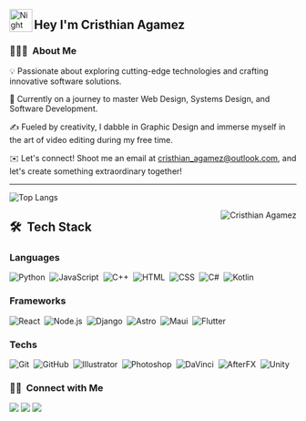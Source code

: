 

<img alt="Night Coding" src="./assets/Hand%20Wave.gif" width='40' align="left"/><h2>Hey I'm Cristhian Agamez</h2>
### 👨🏻‍💻 &nbsp;About Me


💡  Passionate about exploring cutting-edge technologies and crafting innovative software solutions.

🌱  Currently on a journey to master Web Design, Systems Design, and Software Development.

✍️  Fueled by creativity, I dabble in Graphic Design and immerse myself in the art of video editing during my free time.

✉️  Let's connect! Shoot me an email at cristhian_agamez@outlook.com, and let's create something extraordinary together!


---
![Top Langs](https://github-readme-stats.vercel.app/api/top-langs/?username=CristhianAC&layout=donut&theme=midnight-purple)

<div>

<img align="right" src="https://github-readme-stats.vercel.app/api?username=CristhianAC&show_icons=true&include_all_commits=true&count_private=true&hide_border=true&theme=midnight-purple" alt="Cristhian Agamez" />
</div>

## 🛠 &nbsp;Tech Stack
### Languages

![Python](https://img.shields.io/badge/-Python-05122A?style=for-the-badge&logo=python&logoColor=white)&nbsp;
![JavaScript](https://img.shields.io/badge/-JavaScript-05122A?style=for-the-badge&logo=javascript&logoColor=white)&nbsp;
![C++](https://img.shields.io/badge/-TypeScript-05122A?style=for-the-badge&logo=typescript&logoColor=white)&nbsp;
![HTML](https://img.shields.io/badge/-HTML-05122A?style=for-the-badge&logo=HTML5&logoColor=white)&nbsp;
![CSS](https://img.shields.io/badge/-CSS-05122A?style=for-the-badge&logo=CSS3&logoColor=white)&nbsp;
![C#](https://img.shields.io/badge/-CSharp-05122A?style=for-the-badge&logo=Csharp&logoColor=white)&nbsp;
![Kotlin](https://img.shields.io/badge/-Kotlin-05122A?style=for-the-badge&logo=Kotlin&logoColor=white)&nbsp;
### Frameworks

![React](https://img.shields.io/badge/-React-05122A?style=for-the-badge&logo=react&logoColor=white)&nbsp;
![Node.js](https://img.shields.io/badge/-Node.js-05122A?style=for-the-badge&logo=node.js&logoColor=white)&nbsp;
![Django](https://img.shields.io/badge/-Django-05122A?style=for-the-badge&logo=django&logoColor=white)&nbsp;
![Astro](https://img.shields.io/badge/-Astro-05122A?style=for-the-badge&logo=astro&logoColor=white)&nbsp;
![Maui](https://img.shields.io/badge/-.Net-05122A?style=for-the-badge&logo=.net&logoColor=white)&nbsp;
![Flutter](https://img.shields.io/badge/-Flutter-05122A?style=for-the-badge&logo=flutter&logoColor=white)&nbsp;
### Techs

![Git](https://img.shields.io/badge/-Git-05122A?style=for-the-badge&logo=git&logoColor=white)&nbsp;
![GitHub](https://img.shields.io/badge/-GitHub-05122A?style=for-the-badge&logo=github&logoColor=white)&nbsp;
![Illustrator](https://img.shields.io/badge/-Illustrator-05122A?style=for-the-badge&logo=adobe-illustrator&logoColor=white)&nbsp;
![Photoshop](https://img.shields.io/badge/-Photoshop-05122A?style=for-the-badge&logo=adobe-photoshop&logoColor=white)&nbsp;
![DaVinci](https://img.shields.io/badge/-Davinci-05122A?style=for-the-badge&logo=Davinci-Resolve&logoColor=white)&nbsp;
![AfterFX](https://img.shields.io/badge/-AfterEffects-05122A?style=for-the-badge&logo=adobe-after-effects&logoColor=white)&nbsp;
![Unity](https://img.shields.io/badge/-Unity-05122A?style=for-the-badge&logo=unity&logoColor=white)&nbsp;



### 🤝🏻 &nbsp;Connect with Me

<p align="center">

<a href="https://www.linkedin.com/in/cristhian-agamez-cervantes"><img src="https://img.shields.io/badge/-Cristhian%20Agamez-0077B5?style=flat&logo=Linkedin&logoColor=white"/></a>
<a href="mailto:cristhian_agamez@outlook.com"><img src="https://img.shields.io/badge/-cristhian_agamez@outlook.com-54daff?style=flat&logo=microsoft-outlook&logoColor=white"/></a>
<a href="https://https://www.instagram.com/cristhianagamez?utm_source=ig_web_button_share_sheet&igsh=ZDNlZDc0MzIxNw=="><img src="https://img.shields.io/badge/-@cristhian_agamez-E4405F?style=flat&logo=Instagram&logoColor=white"/></a>
</p>
